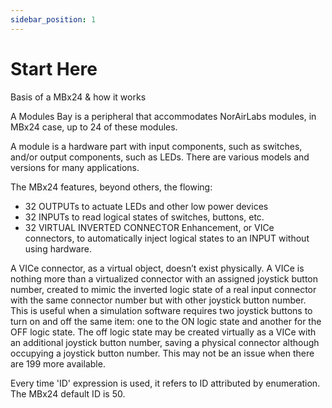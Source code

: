 ```yaml
---
sidebar_position: 1
---
```


# Start Here

Basis of a MBx24 & how it works

A Modules Bay is a peripheral that accommodates NorAirLabs modules, in MBx24 case, up to 24 of
these modules. 

A module is a hardware part with input components, such as switches, and/or output components,
such as LEDs. There are various models and versions for many applications.

The MBx24 features, beyond others, the flowing:
- 32 OUTPUTs to actuate LEDs and other low power devices
- 32 INPUTs to read logical states of switches, buttons, etc.
- 32 VIRTUAL INVERTED CONNECTOR Enhancement, or VICe connectors, to automatically inject
logical states to an INPUT without using hardware.

A VICe connector, as a virtual object, doesn’t exist physically. A VICe is nothing more than a
virtualized connector with an assigned joystick button number, created to mimic the inverted logic
state of a real input connector with the same connector number but with other joystick button
number. This is useful when a simulation software requires two joystick buttons to turn on and off
the same item: one to the ON logic state and another for the OFF logic state. The off logic state may
be created virtually as a VICe with an additional joystick button number, saving a physical
connector although occupying a joystick button number. This may not be an issue when there are
199 more available.

Every time 'ID' expression is used, it refers to ID attributed by enumeration. The MBx24 default ID is 50.
